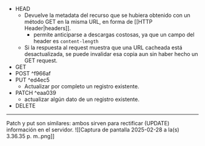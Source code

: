 - HEAD
	- Devuelve la metadata del recurso que se hubiera obtenido con un método GET en la misma URL, en forma de [[HTTP Header|headers]].
		- permite anticiparse a descargas costosas, ya que un campo del header es `content-length`
	- Si la respuesta al request muestra que una URL cacheada está desactualizada, se puede invalidar esa copia aun sin haber hecho un GET request.
- GET
- POST ^f966af
- PUT ^ed4ec5
	- Actualizar por completo un registro existente.
- PATCH ^eaa039
	- actualizar algún dato de un registro existente.
- DELETE
***
Patch y put son similares: ambos sirven para rectificar (UPDATE) información en el servidor.
![[Captura de pantalla 2025-02-28 a la(s) 3.36.35 p. m..png]]